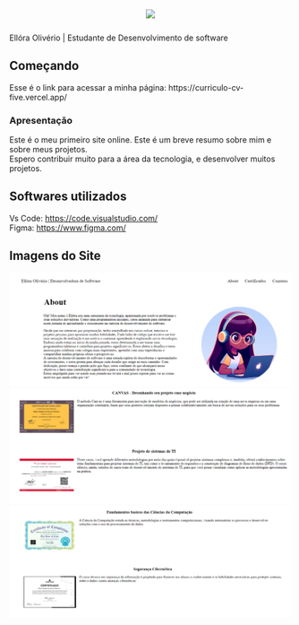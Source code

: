 <h1 align="center">
    <img src="https://readme-typing-svg.herokuapp.com/?font=Righteous&size=35&center=true&vCenter=true&width=500&height=70&duration=4000&color=F773E7FD&lines=Olá!+👋🏽;+Esse+é+o+meu+currículo!;"/>
</h1
<h1>Ellóra Olivério | Estudante de Desenvolvimento de software </h1>


## Começando
 <p>Esse é o link para acessar a minha página: https://curriculo-cv-five.vercel.app/ </p>

### Apresentação 
<p>Este é o meu primeiro site online. Este é um breve resumo sobre mim e sobre meus projetos.<br> Espero contribuir muito para a área da tecnologia, e desenvolver muitos projetos. </p>

## Softwares utilizados
Vs Code: https://code.visualstudio.com/
<br>
Figma: https://www.figma.com/

## Imagens do Site

![Imagem 1](https://raw.githubusercontent.com/olie-dc/curriculo-CV/main/print..png)
<br>
![Imagem 2](https://raw.githubusercontent.com/olie-dc/curriculo-CV/main/prin.2.png)
<br>
![Imagem 3](https://raw.githubusercontent.com/olie-dc/curriculo-CV/main/print.3.png)
